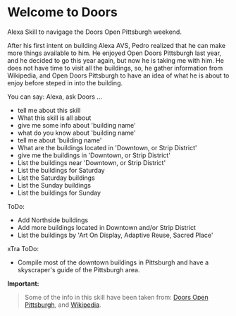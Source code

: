 # Welcome to Doors

Alexa Skill to navigage the Doors Open Pittsburgh weekend.

After his first intent on building Alexa AVS, Pedro realized that he can make more things available to him. He enjoyed Open Doors Pittsburgh last year, and he decided to go this year again, but now he is taking me with him.
He does not have time to visit all the buildings, so, he gather information from Wikipedia, and Open Doors Pittsburgh to have an idea of what he is about to enjoy before steped in into the building.

You can say: Alexa, ask Doors ...
* tell me about this skill
* What this skill is all about
* give me some info about 'building name'
* what do you know about 'building name'
* tell me about 'building name'
* What are the buildings located in 'Downtown, or Strip District'
* give me the buildings in 'Downtown, or Strip District'
* List the buildings near 'Downtown, or Strip District'
* List the buildings for Saturday
* List the Saturday buildings
* List the Sunday buildings
* List the buildings for Sunday

ToDo: 
* Add Northside buildings
* Add more buildings located in Downtown and/or Strip District
* List the buildings by 'Art On Display, Adaptive Reuse, Sacred Place'

xTra ToDo:
* Compile most of the downtown buildings in Pittsburgh and have a skyscraper's guide of the Pittsburgh area.

**Important:**
> Some of the info in this skill have been taken from: [Doors Open Pittsburgh](http://doorsopenpgh.org "Doors Open Pittsburgh page"), and
> [Wikipedia](https://www.wikipedia.org/).